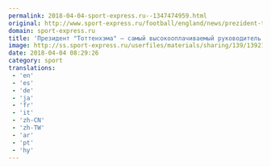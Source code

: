 ```yaml
---
permalink: 2018-04-04-sport-express.ru--1347474959.html
original: http://www.sport-express.ru/football/england/news/prezident-tottenhema-samyy-vysokooplachivaemyy-rukovoditel-sredi-klubov-premer-ligi-1392142/
domain: sport-express.ru
title: 'Президент "Тоттенхэма" – самый высокооплачиваемый руководитель среди клубов премьер-лиги'
image: http://ss.sport-express.ru/userfiles/materials/sharing/139/1392142.jpg
date: 2018-04-04 08:29:26
category: sport
translations: 
 - 'en'
 - 'es'
 - 'de'
 - 'ja'
 - 'fr'
 - 'it'
 - 'zh-CN'
 - 'zh-TW'
 - 'ar'
 - 'pt'
 - 'hy'
---
```


